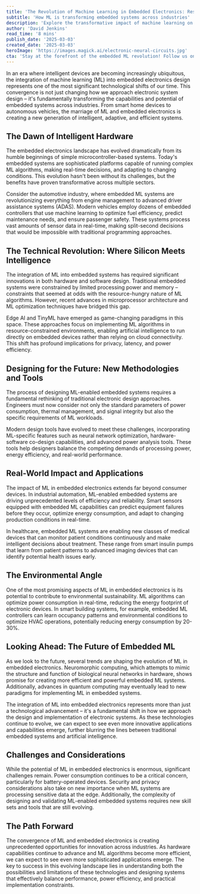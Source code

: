 ```yaml
---
title: 'The Revolution of Machine Learning in Embedded Electronics: Reshaping Design Paradigms'
subtitle: 'How ML is transforming embedded systems across industries'
description: 'Explore the transformative impact of machine learning on embedded electronics design in various industries. Discover how ML-enabled systems are redefining capabilities in real-time decision making, efficiency optimization, and adaptive intelligence, while addressing challenges in performance, power efficiency, and security.'
author: 'David Jenkins'
read_time: '8 mins'
publish_date: '2025-03-03'
created_date: '2025-03-03'
heroImage: 'https://images.magick.ai/electronic-neural-circuits.jpg'
cta: 'Stay at the forefront of the embedded ML revolution! Follow us on LinkedIn for the latest insights, trends, and breakthrough developments in intelligent electronics design.'
---
```


In an era where intelligent devices are becoming increasingly ubiquitous, the integration of machine learning (ML) into embedded electronics design represents one of the most significant technological shifts of our time. This convergence is not just changing how we approach electronic system design – it's fundamentally transforming the capabilities and potential of embedded systems across industries. From smart home devices to autonomous vehicles, the marriage of ML and embedded electronics is creating a new generation of intelligent, adaptive, and efficient systems.

## The Dawn of Intelligent Hardware

The embedded electronics landscape has evolved dramatically from its humble beginnings of simple microcontroller-based systems. Today's embedded systems are sophisticated platforms capable of running complex ML algorithms, making real-time decisions, and adapting to changing conditions. This evolution hasn't been without its challenges, but the benefits have proven transformative across multiple sectors.

Consider the automotive industry, where embedded ML systems are revolutionizing everything from engine management to advanced driver assistance systems (ADAS). Modern vehicles employ dozens of embedded controllers that use machine learning to optimize fuel efficiency, predict maintenance needs, and ensure passenger safety. These systems process vast amounts of sensor data in real-time, making split-second decisions that would be impossible with traditional programming approaches.

## The Technical Revolution: Where Silicon Meets Intelligence

The integration of ML into embedded systems has required significant innovations in both hardware and software design. Traditional embedded systems were constrained by limited processing power and memory – constraints that seemed at odds with the resource-hungry nature of ML algorithms. However, recent advances in microprocessor architecture and ML optimization techniques have bridged this gap.

Edge AI and TinyML have emerged as game-changing paradigms in this space. These approaches focus on implementing ML algorithms in resource-constrained environments, enabling artificial intelligence to run directly on embedded devices rather than relying on cloud connectivity. This shift has profound implications for privacy, latency, and power efficiency.

## Designing for the Future: New Methodologies and Tools

The process of designing ML-enabled embedded systems requires a fundamental rethinking of traditional electronic design approaches. Engineers must now consider not only the standard parameters of power consumption, thermal management, and signal integrity but also the specific requirements of ML workloads.

Modern design tools have evolved to meet these challenges, incorporating ML-specific features such as neural network optimization, hardware-software co-design capabilities, and advanced power analysis tools. These tools help designers balance the competing demands of processing power, energy efficiency, and real-world performance.

## Real-World Impact and Applications

The impact of ML in embedded electronics extends far beyond consumer devices. In industrial automation, ML-enabled embedded systems are driving unprecedented levels of efficiency and reliability. Smart sensors equipped with embedded ML capabilities can predict equipment failures before they occur, optimize energy consumption, and adapt to changing production conditions in real-time.

In healthcare, embedded ML systems are enabling new classes of medical devices that can monitor patient conditions continuously and make intelligent decisions about treatment. These range from smart insulin pumps that learn from patient patterns to advanced imaging devices that can identify potential health issues early.

## The Environmental Angle

One of the most promising aspects of ML in embedded electronics is its potential to contribute to environmental sustainability. ML algorithms can optimize power consumption in real-time, reducing the energy footprint of electronic devices. In smart building systems, for example, embedded ML controllers can learn occupancy patterns and environmental conditions to optimize HVAC operations, potentially reducing energy consumption by 20-30%.

## Looking Ahead: The Future of Embedded ML

As we look to the future, several trends are shaping the evolution of ML in embedded electronics. Neuromorphic computing, which attempts to mimic the structure and function of biological neural networks in hardware, shows promise for creating more efficient and powerful embedded ML systems. Additionally, advances in quantum computing may eventually lead to new paradigms for implementing ML in embedded systems.

The integration of ML into embedded electronics represents more than just a technological advancement – it's a fundamental shift in how we approach the design and implementation of electronic systems. As these technologies continue to evolve, we can expect to see even more innovative applications and capabilities emerge, further blurring the lines between traditional embedded systems and artificial intelligence.

## Challenges and Considerations

While the potential of ML in embedded electronics is enormous, significant challenges remain. Power consumption continues to be a critical concern, particularly for battery-operated devices. Security and privacy considerations also take on new importance when ML systems are processing sensitive data at the edge. Additionally, the complexity of designing and validating ML-enabled embedded systems requires new skill sets and tools that are still evolving.

## The Path Forward

The convergence of ML and embedded electronics is creating unprecedented opportunities for innovation across industries. As hardware capabilities continue to advance and ML algorithms become more efficient, we can expect to see even more sophisticated applications emerge. The key to success in this evolving landscape lies in understanding both the possibilities and limitations of these technologies and designing systems that effectively balance performance, power efficiency, and practical implementation constraints.